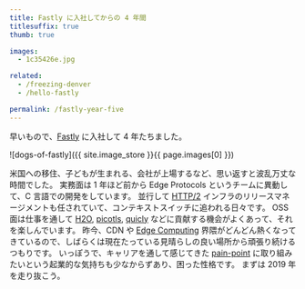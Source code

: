 ```yaml
---
title: Fastly に入社してからの 4 年間
titlesuffix: true
thumb: true

images:
  - 1c35426e.jpg

related:
  - /freezing-denver
  - /hello-fastly

permalink: /fastly-year-five
---
```


早いもので、[Fastly](https://www.fastly.com) に入社して 4 年たちました。

![dogs-of-fastly]({{ site.image_store }}{{ page.images[0] }})

米国への移住、子どもが生まれる、会社が上場するなど、思い返すと波乱万丈な時間でした。
実務面は 1 年ほど前から Edge Protocols というチームに異動して、C 言語での開発をしています。
並行して [HTTP/2](https://ja.wikipedia.org/wiki/HTTP/2) インフラのリリースマネージメントも任されていて、コンテキストスイッチに追われる日々です。
OSS 面は仕事を通して [H2O](https://github.com/h2o/h2o), [picotls](https://github.com/h2o/picotls), [quicly](https://github.com/h2o/quicly) などに貢献する機会がよくあって、それを楽しんでいます。
昨今、CDN や [Edge Computing](https://en.wikipedia.org/wiki/Edge_computing) 界隈がどんどん熱くなってきているので、しばらくは現在たっている見晴らしの良い場所から頑張り続けるつもりです。
いっぽうで、キャリアを通して感じてきた [pain-point](https://www.oxfordlearnersdictionaries.com/us/definition/english/pain-point) に取り組みたいという起業的な気持ちも少なからずあり、困った性格です。
まずは 2019 年を走り抜こう。
